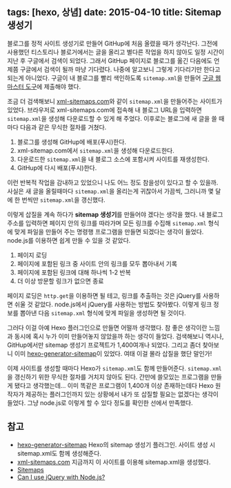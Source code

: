 tags: [hexo, 상념]
date: 2015-04-10
title: Sitemap 생성기
---
블로그를 정적 사이트 생성기로 만들어 GitHup에 처음 올렸을 때가 생각난다. 그전에 사용했던 티스토리나 블로거에서는 글을 올리고 별다른 작업을 하지 않아도 일정 시간이 지난 후 구글에서 검색이 되었다. 그래서 GitHup 페이지로 블로그를 옮긴 다음에도 언제쯤 구글에서 검색이 될까 마냥 기다렸다.<!--more--> 나중에 알고보니 그렇게 기다리기만 한다고 되는게 아니었다. 구글이 내 블로그를 빨리 색인하도록 `sitemap.xml`을 만들어 [구글 웹마스터 도구](https://www.google.com/webmasters/)에 제출해야 했다.

조금 더 검색해보니 [xml-sitemaps.com](https://www.xml-sitemaps.com)와 같이 `sitemap.xml`을 만들어주는 사이트가 있었다. 브라우저로 xml-sitemaps.com에 접속해 내 블로그 URL을 입력하면 `sitemap.xml`을 생성해 다운로드할 수 있게 해 주었다. 이후로는 블로그에 새 글을 쓸 때마다 다음과 같은 무식한 절차를 거쳤다.

1. 블로그를 생성해 GitHup에 배포(푸시)한다.
2. xml-sitemap.com에서 `sitemap.xml`을 생성해 다운로드한다.
3. 다운로드한 `sitemap.xml`을 내 블로그 소스에 포함시켜 사이트를 재생성한다.
4. GitHup에 다시 배포(푸시)한다.

이런 반복적 작업을 감내하고 있었으니 나도 어느 정도 참을성이 있다고 할 수 있을까. 사실은 새 글을 올릴때마다 `sitemap.xml`을 올리는게 귀찮아서 가끔씩, 그러니까 몇 달에 한 번씩만 `sitemap.xml`을 갱신했다.

이렇게 삽질을 계속 하다가 **sitemap 생성기**를 만들어야 겠다는 생각을 했다. 내 블로그 주소를 입력하면 페이지 안의 링크를 따라가며 모든 링크를 수집해 `sitemap.xml` 형식에 맞게 파일을 만들어 주는 명령행 프로그램을 만들면 되겠다는 생각이 들었다. node.js를 이용하면 쉽게 만들 수 있을 것 같았다.

1. 페이지 로딩
2. 페이지에 포함된 링크 중 사이트 안의 링크를 모두 뽑아내서 기록
3. 페이지에 포함된 링크에 대해 하나씩 1-2 반복
4. 더 이상 방문할 링크가 없으면 종료

페이지 로딩은 `http.get`을 이용하면 될 테고, 링크를 추출하는 것은 jQuery를 사용하면 쉬울 것 같았다. node.js에서 jQuery를 사용하는 방법도 찾아봤다. 이렇게 링크 정보를 뽑아낸 다음 `sitemap.xml` 형식에 맞게 파일을 생성하면 될 것이다.

그러다 이걸 아예 Hexo 플러그인으로 만들면 어떨까 생각했다. 참 좋은 생각이란 느낌과 동시에 혹시 누가 이미 만들어놓지 않았을까 하는 생각이 들었다. 검색해보니 역시나, GitHup에서만 sitemap 생성기 프로젝트가 1,400여개나 되었다. 그리고 좀더 찾아보니 이미 [hexo-generator-sitemap](https://github.com/hexojs/hexo-generator-sitemap)이 있었다. 여태 이걸 몰라 삽질을 했단 말인가!

이제 사이트를 생성할 때마다 Hexo가 `sitemap.xml`도 함께 만들어준다. `sitemap.xml`을 갱신하기 위한 무식한 절차를 거치지 않아도 된다. 간만에 쓸모있는 프로그램을 만들게 됐다고 생각했는데... 이미 똑같은 프로그램이 1,400개 이상 존재하는데다 Hexo 원작자가 제공하는 플러그인까지 있는 상황에서 내가 또 삽질할 필요는 없겠다는 생각이 들었다. 그냥 node.js로 이렇게 할 수 있다 정도를 확인한 선에서 만족했다.

## 참고
* [hexo-generator-sitemap](https://github.com/hexojs/hexo-generator-sitemap) Hexo의 sitemap 생성기 플러그인. 사이트 생성 시 sitemap.xml도 함께 생성해준다.
* [xml-sitemaps.com](https://www.xml-sitemaps.com) 지금까지 이 사이트를 이용해 sitemap.xml을 생성했다.
* [Sitemaps](http://en.wikipedia.org/wiki/Sitemaps)
* [Can I use jQuery with Node.js?](http://stackoverflow.com/questions/1801160/can-i-use-jquery-with-node-js)
